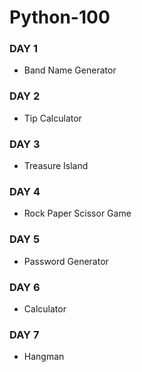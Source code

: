 # Python-100

### DAY 1
- Band Name Generator

### DAY 2
- Tip Calculator

### DAY 3
- Treasure Island

### DAY 4
- Rock Paper Scissor Game

### DAY 5
- Password Generator
  
### DAY 6
- Calculator
  
### DAY 7
- Hangman